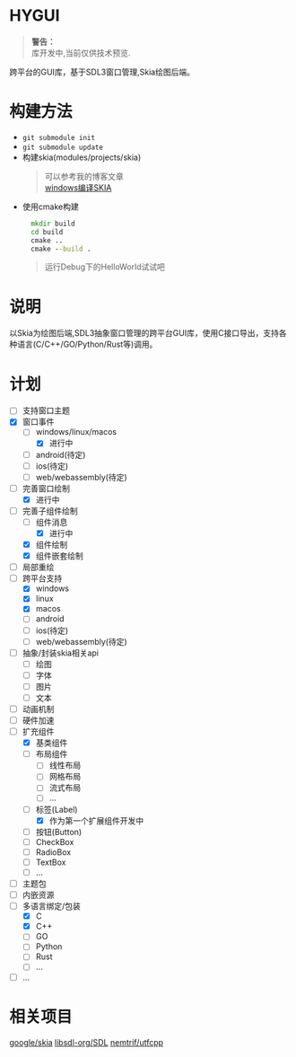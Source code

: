 # HYGUI

> **警告：**  
> 库开发中,当前仅供技术预览.
  

跨平台的GUI库，基于SDL3窗口管理,Skia绘图后端。

# 构建方法

- `git submodule init`
- `git submodule update`
- 构建skia(modules/projects/skia)
  > 可以参考我的博客文章  
  > [windows编译SKIA](https://blog.hyiy.top/archives/30/)
- 使用cmake构建
  ```cmd
    mkdir build
    cd build
    cmake ..
    cmake --build .
  ```
  > 运行Debug下的HelloWorld试试吧

# 说明

以Skia为绘图后端,SDL3抽象窗口管理的跨平台GUI库，使用C接口导出，支持各种语言(C/C++/GO/Python/Rust等)调用。

# 计划

- [ ] 支持窗口主题
- [x] 窗口事件
    - [ ] windows/linux/macos
      - [x] 进行中
    - [ ] android(待定)
    - [ ] ios(待定)
    - [ ] web/webassembly(待定)
- [ ] 完善窗口绘制
  - [x] 进行中
- [ ] 完善子组件绘制
    - [ ] 组件消息
        - [x] 进行中
    - [x] 组件绘制
    - [x] 组件嵌套绘制
- [ ] 局部重绘
- [ ] 跨平台支持
    - [x] windows
    - [x] linux
    - [x] macos
    - [ ] android
    - [ ] ios(待定)
    - [ ] web/webassembly(待定)
- [ ] 抽象/封装skia相关api
    - [ ] 绘图
    - [ ] 字体
    - [ ] 图片
    - [ ] 文本
- [ ] 动画机制
- [ ] 硬件加速
- [ ] 扩充组件
    - [x] 基类组件
    - [ ] 布局组件
        - [ ] 线性布局
        - [ ] 网格布局
        - [ ] 流式布局
        - [ ] ...
    - [ ] 标签(Label)
        - [x] 作为第一个扩展组件开发中
    - [ ] 按钮(Button)
    - [ ] CheckBox
    - [ ] RadioBox
    - [ ] TextBox
    - [ ] ...
- [ ] 主题包
- [ ] 内嵌资源
- [ ] 多语言绑定/包装
    - [x] C
    - [x] C++
    - [ ] GO
    - [ ] Python
    - [ ] Rust
    - [ ] ...
- [ ] ...

# 相关项目

[google/skia](https://github.com/google/skia)
[libsdl-org/SDL](https://github.com/libsdl-org/SDL)
[nemtrif/utfcpp](https://github.com/nemtrif/utfcpp)
